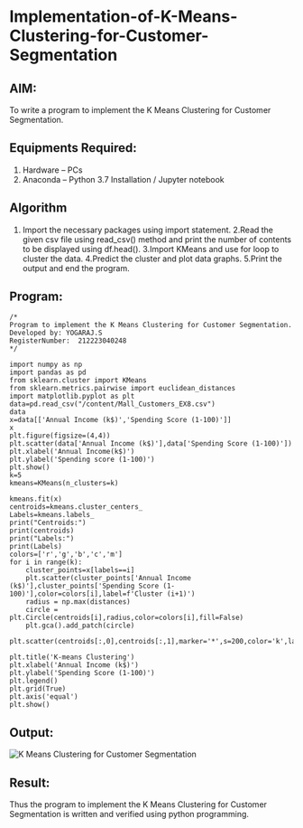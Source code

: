 # Implementation-of-K-Means-Clustering-for-Customer-Segmentation

## AIM:
To write a program to implement the K Means Clustering for Customer Segmentation.

## Equipments Required:
1. Hardware – PCs
2. Anaconda – Python 3.7 Installation / Jupyter notebook

## Algorithm
1. Import the necessary packages using import statement.
2.Read the given csv file using read_csv() method and print the number of contents to be displayed using df.head().
3.Import KMeans and use for loop to cluster the data.
4.Predict the cluster and plot data graphs.
5.Print the output and end the program. 

## Program:
```
/*
Program to implement the K Means Clustering for Customer Segmentation.
Developed by: YOGARAJ.S
RegisterNumber:  212223040248
*/
```
```
import numpy as np
import pandas as pd
from sklearn.cluster import KMeans
from sklearn.metrics.pairwise import euclidean_distances
import matplotlib.pyplot as plt
data=pd.read_csv("/content/Mall_Customers_EX8.csv")
data
x=data[['Annual Income (k$)','Spending Score (1-100)']]
x
plt.figure(figsize=(4,4))
plt.scatter(data['Annual Income (k$)'],data['Spending Score (1-100)'])
plt.xlabel('Annual Income(k$)')
plt.ylabel('Spending score (1-100)')
plt.show()
k=5
kmeans=KMeans(n_clusters=k)

kmeans.fit(x)
centroids=kmeans.cluster_centers_
Labels=kmeans.labels_
print("Centroids:")
print(centroids)
print("Labels:")
print(Labels)
colors=['r','g','b','c','m']
for i in range(k):
    cluster_points=x[labels==i]
    plt.scatter(cluster_points['Annual Income (k$)'],cluster_points['Spending Score (1-100)'],color=colors[i],label=f'Cluster (i+1)')
    radius = np.max(distances)
    circle = plt.Circle(centroids[i],radius,color=colors[i],fill=False)
    plt.gca().add_patch(circle)

plt.scatter(centroids[:,0],centroids[:,1],marker='*',s=200,color='k',label='Centroids')

plt.title('K-means Clustering')
plt.xlabel('Annual Income (k$)')
plt.ylabel('Spending Score (1-100)')
plt.legend()
plt.grid(True)
plt.axis('equal')
plt.show()

```
## Output:
![K Means Clustering for Customer Segmentation](sam.png)


## Result:
Thus the program to implement the K Means Clustering for Customer Segmentation is written and verified using python programming.
